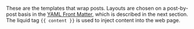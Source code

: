 These are the templates that wrap posts.
Layouts are chosen on a post-by-post basis in the [YAML Front Matter](https://jekyllrb.com/docs/frontmatter/), which is described in the next section.
The liquid tag `{{ content }}` is used to inject content into the web page. 
